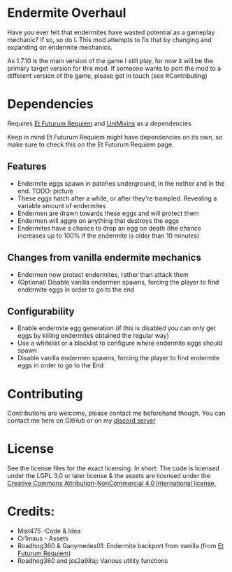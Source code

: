 # Endermite Overhaul

Have you ever felt that endermites have wasted potential as a gameplay mechanic?
If so, so do I. This mod attempts to fix that by changing and expanding on endermite mechanics.

As 1.7.10 is the main version of the game I still play, for now it will be the primary target version for this mod.
If someone wants to port the mod to a different version of the game, please get in touch (see #Contributing)

# Dependencies
Requires [Et Futurum Requiem](https://github.com/Roadhog360/Et-Futurum-Requiem) and [UniMixins](https://github.com/LegacyModdingMC/UniMixins) as a dependencies

Keep in mind Et Futurum Requiem might have dependencies on its own, so make sure to check this on the Et Futurum Requiem page.

## Features
- Endermite eggs spawn in patches underground, in the nether and in the end. TODO: picture
- These eggs hatch after a while, or after they're trampled. Revealing a variable amount of endermites
- Endermen are drawn towards these eggs and will protect them
- Endermen will aggro on anything that destroys the eggs
- Endermites have a chance to drop an egg on death (the chance increases up to 100% if the endermite is older than 10 minutes)

## Changes from vanilla endermite mechanics

- Endermen now protect endermites, rather than attack them
- (Optional) Disable vanilla endermen spawns, forcing the player to find endermite eggs in order to go to the end

## Configurability
- Enable endermite egg generation (if this is disabled you can only get eggs by killing endermites obtained the regular way)
- Use a whitelist or a blacklist to configure where endermite eggs should spawn
- Disable vanilla endermen spawns, forcing the player to find endermite eggs in order to go to the End

# Contributing

Contributions are welcome, please contact me beforehand though.
You can contact me here on GitHub or on my [discord server](https://discord.gg/PmH7dNns5t)

# License
See the license files for the exact licensing.
In short:
The code is licensed under the LGPL 3.0 or later license &
the assets are licensed under the [Creative Commons Attribution-NonCommercial 4.0 International license.](https://creativecommons.org/licenses/by-nc/4.0/)

# Credits:
- Mist475 -Code & Idea
- Cr1maus - Assets
- Roadhog360 & Ganymedes01: Endermite backport from vanilla (from [Et Futurum Requiem](https://github.com/Roadhog360/Et-Futurum-Requiem))
- Roadhog360 and jss2a98aj: Various utility functions
